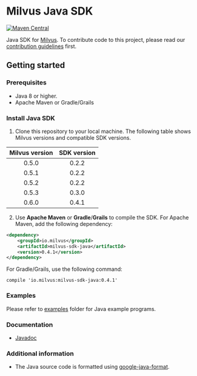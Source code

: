 # Milvus Java SDK

[![Maven Central](https://img.shields.io/maven-central/v/io.milvus/milvus-sdk-java.svg)](https://search.maven.org/artifact/io.milvus/milvus-sdk-java/)

Java SDK for [Milvus](https://github.com/milvus-io/milvus). To contribute code to this project, please read our [contribution guidelines](https://github.com/milvus-io/milvus/blob/master/CONTRIBUTING.md) first.

## Getting started

### Prerequisites

- Java 8 or higher.
- Apache Maven or Gradle/Grails

### Install Java SDK

1. Clone this repository to your local machine. The following table shows Milvus versions and compatible SDK versions.

|Milvus version| SDK version|
|:-----:|:-----:|
| 0.5.0 | 0.2.2 | 
| 0.5.1 | 0.2.2 | 
| 0.5.2 | 0.2.2 | 
| 0.5.3 | 0.3.0 | 
| 0.6.0 | 0.4.1 | 

2. Use **Apache Maven** or **Gradle**/**Grails** to compile the SDK. For Apache Maven, add the following dependency:

```xml
<dependency>
    <groupId>io.milvus</groupId>
    <artifactId>milvus-sdk-java</artifactId>
    <version>0.4.1</version>
</dependency>
```

For Gradle/Grails, use the following command:

```shell
compile 'io.milvus:milvus-sdk-java:0.4.1'
```

### Examples

Please refer to [examples](https://github.com/milvus-io/milvus-sdk-java/tree/master/examples) folder for Java example programs.

### Documentation

- [Javadoc](https://milvus-io.github.io/milvus-sdk-java/javadoc/index.html)

### Additional information

- The Java source code is formatted using [google-java-format](https://github.com/google/google-java-format).






